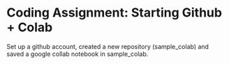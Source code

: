 # Coding Assignment: Starting Github + Colab
Set up a github account, created a new repository (sample_colab) and saved a google collab notebook in sample_colab. 
